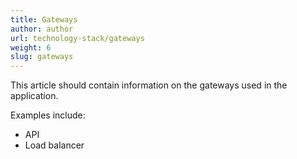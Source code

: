 ```yaml
---
title: Gateways
author: author
url: technology-stack/gateways
weight: 6
slug: gateways
---
```


This article should contain information on the gateways used in the application.

Examples include:
* API
* Load balancer
